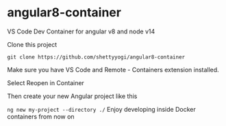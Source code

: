 # angular8-container
VS Code Dev Container for angular v8 and node v14

Clone this project

```git clone https://github.com/shettyyogi/angular8-container```

Make sure you have VS Code and Remote - Containers extension installed.

Select Reopen in Container

Then create your new Angular project like this

```ng new my-project --directory ./```
Enjoy developing inside Docker containers from now on 
